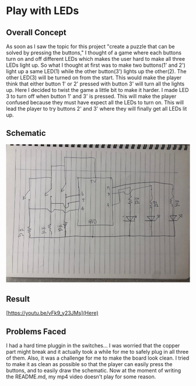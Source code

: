 # Play with LEDs
## Overall Concept
As soon as I saw the topic for this project "create a puzzle that can be solved by pressing the buttons," I thought of a game where each buttons turn on and off different LEDs which makes the user hard to make all three LEDs light up.
So what I thought at first was to make two buttons(1' and 2') light up a same LED(1) while the other button(3') lights up the other(2). The other LED(3) will be turned on from the start. This would make the player think that either button 1' or 2' pressed with button 3' will turn all the lights up. Here I decided to twist the game a little bit to make it harder. I made LED 3 to turn off when button 1' and 3' is pressed. This will make the player confused because they must have expect all the LEDs to turn on. This will lead the player to try buttons 2' and 3' where they will finally get all LEDs lit up.

## Schematic
![](media/Schematic.jpeg)

## Result
[https://youtu.be/vFk9_y23JMs](Here)

## Problems Faced
I had a hard time pluggin in the switches... I was worried that the copper part might break and it actually took a while for me to safely plug in all three of them.
Also, it was a challenge for me to make the board look clean. I tried to make it as clean as possible so that the player can easily press the buttons, and to easily draw the schematic.
Now at the moment of writing the README.md, my mp4 video doesn't play for some reason.
